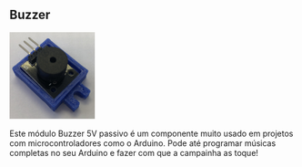 ## Buzzer

<p><img src="img/1.jpeg" alt="" width="150" /></p>
Este módulo Buzzer 5V passivo é um componente muito usado em projetos com microcontroladores como o Arduino. Pode até programar músicas completas no seu Arduino e fazer com que a campainha as toque!
